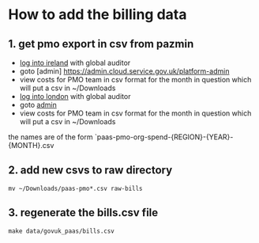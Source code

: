 # How to add the billing data

## 1. get pmo export in csv from pazmin

- [log into ireland](https://login.cloud.service.gov.uk/login) with global auditor
- goto [admin] https://admin.cloud.service.gov.uk/platform-admin
- view costs for PMO team in csv format for the month in question which will put a csv in  ~/Downloads
- [log into london](https://admin.london.cloud.service.gov.uk/organisations) with global auditor
- goto [admin](https://admin.london.cloud.service.gov.uk/platform-admin) 
- view costs for PMO team in csv format for the month in question which will put a csv in  ~/Downloads

the names are of the form `paas-pmo-org-spend-{REGION}-{YEAR}-{MONTH}.csv

## 2. add new csvs to raw directory

`mv ~/Downloads/paas-pmo*.csv raw-bills`

## 3. regenerate the bills.csv file

`make data/govuk_paas/bills.csv`

